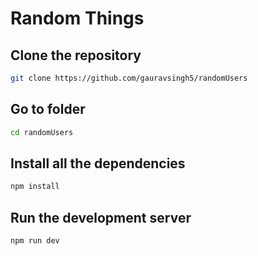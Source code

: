 # Random Things

## Clone the repository

```bash
git clone https://github.com/gauravsingh5/randomUsers
```

## Go to folder

```bash
cd randomUsers
```

## Install all the dependencies

```bash
npm install
```

## Run the development server

```bash
npm run dev
```
